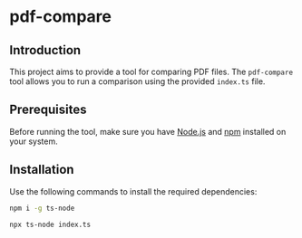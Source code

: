 # pdf-compare

## Introduction

This project aims to provide a tool for comparing PDF files. The `pdf-compare` tool allows you to run a comparison using the provided `index.ts` file.

## Prerequisites

Before running the tool, make sure you have [Node.js](https://nodejs.org/) and [npm](https://www.npmjs.com/) installed on your system.

## Installation

Use the following commands to install the required dependencies:

```bash
npm i -g ts-node

npx ts-node index.ts
